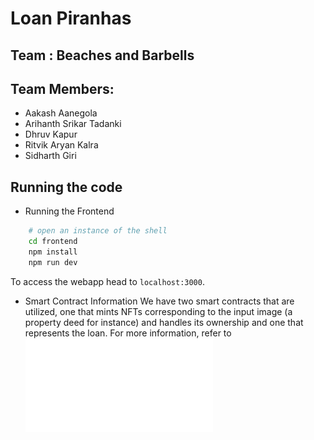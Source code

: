 # Loan Piranhas

## Team : Beaches and Barbells

## Team Members:
- Aakash Aanegola
- Arihanth Srikar Tadanki
- Dhruv Kapur
- Ritvik Aryan Kalra
- Sidharth Giri

## Running the code
- Running the Frontend
```bash
    # open an instance of the shell
    cd frontend
    npm install
    npm run dev
```
To access the webapp head to `localhost:3000`. 

- Smart Contract Information
We have two smart contracts that are utilized, one that mints NFTs corresponding to the input image (a property deed for instance) and handles its ownership and one that represents the loan. For more information, refer to ![The report](report.pdf)
